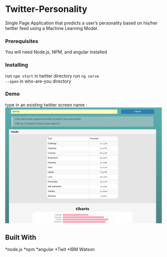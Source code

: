 


# Twitter-Personality

Single Page Application that predicts a user’s personality based on his/her twitter feed using a Machine Learning Model.


### Prerequisites

You will need Node.js, NPM, and angular installed

### Installing

run <code>npm start</code> in twitter directory
run <code>ng serve --open</code> in who-are-you directory

### Demo
type in an existing twitter screen name : <br>
<img src = "Capture.PNG">

## Built With

*node.js
*npm
*angular
*Twit
*IBM Watson

